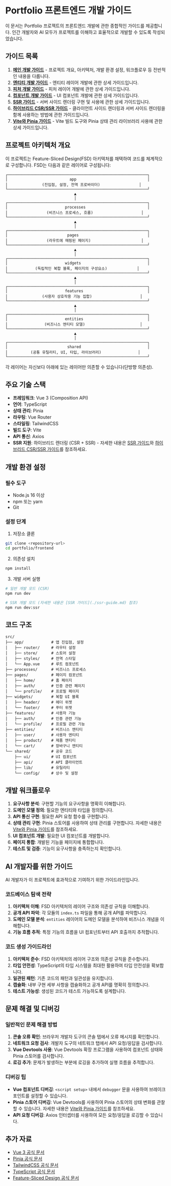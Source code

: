 # Portfolio 프론트엔드 개발 가이드

이 문서는 Portfolio 프로젝트의 프론트엔드 개발에 관한 종합적인 가이드를 제공합니다. 인간 개발자와 AI 모두가 프로젝트를 이해하고 효율적으로 개발할 수 있도록 작성되었습니다.

## 가이드 목록

1. [**메인 개발 가이드**](./README.md) - 프로젝트 개요, 아키텍처, 개발 환경 설정, 워크플로우 등 전반적인 내용을 다룹니다.
2. [**엔티티 개발 가이드**](./entity-development-guide.md) - 엔티티 레이어 개발에 관한 상세 가이드입니다.
3. [**피처 개발 가이드**](./feature-development-guide.md) - 피처 레이어 개발에 관한 상세 가이드입니다.
4. [**컴포넌트 개발 가이드**](./component-development-guide.md) - UI 컴포넌트 개발에 관한 상세 가이드입니다.
5. [**SSR 가이드**](./ssr-guide.md) - 서버 사이드 렌더링 구현 및 사용에 관한 상세 가이드입니다.
6. [**하이브리드 CSR/SSR 가이드**](./hybrid-ssr-csr.md) - 클라이언트 사이드 렌더링과 서버 사이드 렌더링을 함께 사용하는 방법에 관한 가이드입니다.
7. [**Vite와 Pinia 가이드**](./vite-pinia-guide.md) - Vite 빌드 도구와 Pinia 상태 관리 라이브러리 사용에 관한 상세 가이드입니다.

## 프로젝트 아키텍처 개요

이 프로젝트는 Feature-Sliced Design(FSD) 아키텍처를 채택하여 코드를 체계적으로 구성합니다. FSD는 다음과 같은 레이어로 구성됩니다:

```
┌─────────────────────────────────────────────────────────────┐
│                           app                               │
│               (진입점, 설정, 전역 프로바이더)                 │
└─────────────────────────────────────────────────────────────┘
                              ▲
                              │
┌─────────────────────────────────────────────────────────────┐
│                         processes                           │
│                 (비즈니스 프로세스, 흐름)                     │
└─────────────────────────────────────────────────────────────┘
                              ▲
                              │
┌─────────────────────────────────────────────────────────────┐
│                          pages                              │
│                 (라우트에 매핑된 페이지)                      │
└─────────────────────────────────────────────────────────────┘
                              ▲
                              │
┌─────────────────────────────────────────────────────────────┐
│                         widgets                             │
│            (독립적인 복합 블록, 페이지의 구성요소)             │
└─────────────────────────────────────────────────────────────┘
                              ▲
                              │
┌─────────────────────────────────────────────────────────────┐
│                         features                            │
│               (사용자 상호작용 기능 집합)                     │
└─────────────────────────────────────────────────────────────┘
                              ▲
                              │
┌─────────────────────────────────────────────────────────────┐
│                         entities                            │
│                (비즈니스 엔티티 모델)                        │
└─────────────────────────────────────────────────────────────┘
                              ▲
                              │
┌─────────────────────────────────────────────────────────────┐
│                          shared                             │
│          (공통 유틸리티, UI, 타입, 라이브러리)                │
└─────────────────────────────────────────────────────────────┘
```

각 레이어는 자신보다 아래에 있는 레이어만 의존할 수 있습니다(단방향 의존성).

## 주요 기술 스택

- **프레임워크**: Vue 3 (Composition API)
- **언어**: TypeScript
- **상태 관리**: Pinia
- **라우팅**: Vue Router
- **스타일링**: TailwindCSS
- **빌드 도구**: Vite
- **API 통신**: Axios
- **SSR 지원**: 하이브리드 렌더링 (CSR + SSR) - 자세한 내용은 [SSR 가이드](./ssr-guide.md)와 [하이브리드 CSR/SSR 가이드](./hybrid-ssr-csr.md)를 참조하세요.

## 개발 환경 설정

### 필수 도구

- Node.js 16 이상
- npm 또는 yarn
- Git

### 설정 단계

1. 저장소 클론
```bash
git clone <repository-url>
cd portfolio/frontend
```

2. 의존성 설치
```bash
npm install
```

3. 개발 서버 실행
```bash
# 일반 개발 모드 (CSR)
npm run dev

# SSR 개발 모드 (자세한 내용은 [SSR 가이드](./ssr-guide.md) 참조)
npm run dev:ssr
```

## 코드 구조

```
src/
├── app/            # 앱 진입점, 설정
│   ├── router/     # 라우터 설정
│   ├── store/      # 스토어 설정
│   ├── styles/     # 전역 스타일
│   └── App.vue     # 루트 컴포넌트
├── processes/      # 비즈니스 프로세스
├── pages/          # 페이지 컴포넌트
│   ├── home/       # 홈 페이지
│   ├── auth/       # 인증 관련 페이지
│   └── profile/    # 프로필 페이지
├── widgets/        # 복합 UI 블록
│   ├── header/     # 헤더 위젯
│   └── footer/     # 푸터 위젯
├── features/       # 사용자 기능
│   ├── auth/       # 인증 관련 기능
│   └── profile/    # 프로필 관련 기능
├── entities/       # 비즈니스 엔티티
│   ├── user/       # 사용자 엔티티
│   ├── product/    # 제품 엔티티
│   └── cart/       # 장바구니 엔티티
└── shared/         # 공유 코드
    ├── ui/         # UI 컴포넌트
    ├── api/        # API 클라이언트
    ├── lib/        # 유틸리티
    └── config/     # 상수 및 설정
```

## 개발 워크플로우

1. **요구사항 분석**: 구현할 기능의 요구사항을 명확히 이해합니다.
2. **도메인 모델 정의**: 필요한 엔티티와 타입을 정의합니다.
3. **API 통신 구현**: 필요한 API 요청 함수를 구현합니다.
4. **상태 관리 구현**: Pinia 스토어를 사용하여 상태 관리를 구현합니다. 자세한 내용은 [Vite와 Pinia 가이드](./vite-pinia-guide.md)를 참조하세요.
5. **UI 컴포넌트 개발**: 필요한 UI 컴포넌트를 개발합니다.
6. **페이지 통합**: 개발된 기능을 페이지에 통합합니다.
7. **테스트 및 검증**: 기능이 요구사항을 충족하는지 확인합니다.

## AI 개발자를 위한 가이드

AI 개발자가 이 프로젝트에 효과적으로 기여하기 위한 가이드라인입니다.

### 코드베이스 탐색 전략

1. **아키텍처 이해**: FSD 아키텍처의 레이어 구조와 의존성 규칙을 이해합니다.
2. **공개 API 파악**: 각 모듈의 `index.ts` 파일을 통해 공개 API를 파악합니다.
3. **도메인 모델 분석**: `entities` 레이어의 도메인 모델을 분석하여 비즈니스 개념을 이해합니다.
4. **기능 흐름 추적**: 특정 기능의 흐름을 UI 컴포넌트부터 API 호출까지 추적합니다.

### 코드 생성 가이드라인

1. **아키텍처 준수**: FSD 아키텍처의 레이어 구조와 의존성 규칙을 준수합니다.
2. **타입 안전성**: TypeScript의 타입 시스템을 최대한 활용하여 타입 안전성을 확보합니다.
3. **일관된 패턴**: 기존 코드의 패턴과 일관성을 유지합니다.
4. **캡슐화**: 내부 구현 세부 사항을 캡슐화하고 공개 API를 명확히 정의합니다.
5. **테스트 가능성**: 생성된 코드가 테스트 가능하도록 설계합니다.

## 문제 해결 및 디버깅

### 일반적인 문제 해결 방법

1. **콘솔 오류 확인**: 브라우저 개발자 도구의 콘솔 탭에서 오류 메시지를 확인합니다.
2. **네트워크 요청 검사**: 개발자 도구의 네트워크 탭에서 API 요청/응답을 검사합니다.
3. **Vue Devtools 사용**: Vue Devtools 확장 프로그램을 사용하여 컴포넌트 상태와 Pinia 스토어를 검사합니다.
4. **로깅 추가**: 문제가 발생하는 부분에 로깅을 추가하여 실행 흐름을 추적합니다.

### 디버깅 팁

- **Vue 컴포넌트 디버깅**: `<script setup>` 내에서 `debugger` 문을 사용하여 브레이크포인트를 설정할 수 있습니다.
- **Pinia 스토어 디버깅**: Vue Devtools를 사용하여 Pinia 스토어의 상태 변화를 관찰할 수 있습니다. 자세한 내용은 [Vite와 Pinia 가이드](./vite-pinia-guide.md)를 참조하세요.
- **API 요청 디버깅**: Axios 인터셉터를 사용하여 모든 요청/응답을 로깅할 수 있습니다.

## 추가 자료

- [Vue 3 공식 문서](https://v3.vuejs.org/)
- [Pinia 공식 문서](https://pinia.vuejs.org/)
- [TailwindCSS 공식 문서](https://tailwindcss.com/docs)
- [TypeScript 공식 문서](https://www.typescriptlang.org/docs/)
- [Feature-Sliced Design 공식 문서](https://feature-sliced.design/)
